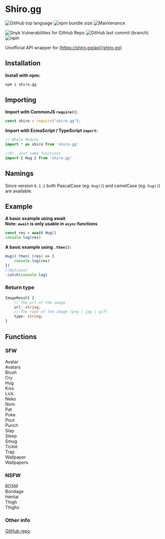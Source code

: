 # Shiro.gg
![GitHub top language](https://img.shields.io/github/languages/top/moyshik7/shiro.gg)
![npm bundle size](https://img.shields.io/bundlephobia/min/shiro.gg)
![Maintenance](https://img.shields.io/maintenance/yes/2021)
  
![Snyk Vulnerabilities for GitHub Repo](https://img.shields.io/snyk/vulnerabilities/github/moyshik7/shiro.gg)
![GitHub last commit (branch)](https://img.shields.io/github/last-commit/moyshik7/shiro.gg/main)
![npm](https://img.shields.io/npm/v/shiro.gg)
  
  
Unofficial API wrapper for [https://shiro.gg/api](shiro.gg)  
  
## Installation
**Install with npm:**  

```bash
npm i shiro.gg
```
  
## Importing
**Import with CommonJS `require()`:**  

```js
const shiro = require("shiro.gg");
```

**Import with EcmaScript / TypeScript `import`:**  

```js
// Whole Module
import * as shiro from 'shiro.gg'

//Or, Just some functions
import { Hug } from 'shiro.gg'
```

  
## Namings
  
Since version `0.1.2` both PascalCase (eg. `Hug()`) and camelCase (eg. `hug()`) are available.  
  
## Example
  
**A basic example using await**  
**Note: `await` is only usable in `async` functions**

```js
const res = await Hug()
console.log(res)
```

**A basic example using `.then()`:**  

```js
Hug().then( (res) => {
    console.log(res)
})
//Optional
.catch(console.log)
```

### Return type
```ts
ImageResult {
    // The url of the image
    url: string;
    // The type of the image (png | jpg | gif)
    type: string;
}
```

  
  
## Functions
  
### SFW
  
Avatar  
Avatars  
Blush  
Cry  
Hug  
Kiss  
Lick  
Neko  
Nom  
Pat  
Poke  
Pout  
Punch  
Slap  
Sleep  
Smug  
Tickle  
Trap  
Wallpaper  
Wallpapers  
  
### NSFW
  
BDSM  
Bondage  
Hentai  
Thigh  
Thighs  
  
  
  
### Other info
  
[GitHub repo](https://github.com/moyshik7/shiro.gg)  
